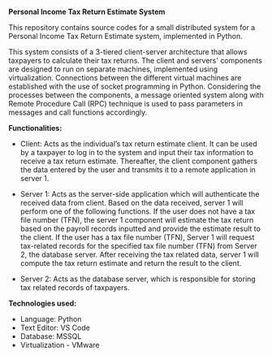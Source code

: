 **Personal Income Tax Return Estimate System**

This repository contains source codes for a small distributed system for a Personal Income Tax Return Estimate system, implemented in Python. 

This system consists of a 3-tiered client-server architecture that allows taxpayers to calculate their tax returns. The client and servers' components are designed to run on separate machines, implemented using virtualization. 
Connections between the different virtual machines are established with the use of socket programming in Python. Considering the processes between the components, a message oriented system along with Remote Procedure Call (RPC) technique 
is used to pass parameters in messages and call functions accordingly.

**Functionalities:**

- Client: Acts as the individual’s tax return estimate client. It can be used by a taxpayer to log in to the system and input their tax information to receive a tax return estimate.
          Thereafter, the client component gathers the data entered by the user and transmits it to a remote application in server 1.
- Server 1: Acts as the server-side application which will authenticate the received data from client. 
          Based on the data received, server 1 will perform one of the following functions. If the user does not have a tax file number (TFN), the server 1 component will estimate the tax return based on the                   payroll records inputted and provide the estimate result to the client. If the user has a tax file number (TFN), Server 1 will request tax-related records for the specified tax file number (TFN) from 
          Server 2, the database server. After receiving the tax related data, server 1 will compute the tax return estimate and return the result to the client.
               
- Server 2: Acts as the database server, which is responsible for storing tax related records of taxpayers.

**Technologies used:**
- Language: Python
- Text Editor: VS Code
- Database: MSSQL
- Virtualization - VMware
